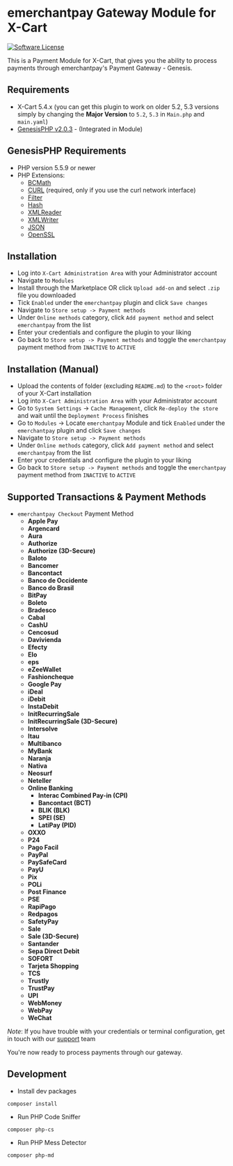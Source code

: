 emerchantpay Gateway Module for X-Cart
======================================

[![Software License](https://img.shields.io/badge/license-GPL-green.svg?style=flat)](LICENSE)

This is a Payment Module for X-Cart, that gives you the ability to process payments through emerchantpay's Payment Gateway - Genesis.

Requirements
------------

* X-Cart 5.4.x (you can get this plugin to work on older 5.2, 5.3 versions simply by changing the __Major Version__ to ```5.2```, ```5.3``` in ```Main.php``` and ```main.yaml```)
* [GenesisPHP v2.0.3](https://github.com/GenesisGateway/genesis_php/releases/tag/2.0.3) - (Integrated in Module)

GenesisPHP Requirements
------------

* PHP version 5.5.9 or newer
* PHP Extensions:
    * [BCMath](https://php.net/bcmath)
    * [CURL](https://php.net/curl) (required, only if you use the curl network interface)
    * [Filter](https://php.net/filter)
    * [Hash](https://php.net/hash)
    * [XMLReader](https://php.net/xmlreader)
    * [XMLWriter](https://php.net/xmlwriter)
    * [JSON](https://www.php.net/manual/en/book.json)
    * [OpenSSL](https://www.php.net/manual/en/book.openssl.php)

Installation
------------

* Log into ```X-Cart Administration Area``` with your Administrator account
* Navigate to ```Modules```
* Install through the Marketplace OR click ```Upload add-on``` and select  ```.zip``` file you downloaded
* Tick ```Enabled``` under the ```emerchantpay``` plugin and click ```Save changes```
* Navigate to ```Store setup -> Payment methods```
* Under ```Online methods``` category, click ```Add payment method``` and select ```emerchantpay``` from the list
* Enter your credentials and configure the plugin to your liking
* Go back to ```Store setup -> Payment methods``` and toggle the ```emerchantpay``` payment method from ```INACTIVE``` to ```ACTIVE```

Installation (Manual)
------------

* Upload the contents of folder (excluding ```README.md```) to the ```<root>``` folder of your X-Cart installation
* Log into ```X-Cart Administration Area``` with your Administrator account
* Go to ```System Settings``` -> ```Cache Management```, click ```Re-deploy the store``` and wait until the ```Deployment Process``` finishes
* Go to ```Modules``` -> Locate ```emerchantpay``` Module and tick ```Enabled``` under the ```emerchantpay``` plugin and click ```Save changes```
* Navigate to ```Store setup -> Payment methods```
* Under ```Online methods``` category, click ```Add payment method``` and select ```emerchantpay``` from the list
* Enter your credentials and configure the plugin to your liking
* Go back to ```Store setup -> Payment methods``` and toggle the ```emerchantpay``` payment method from ```INACTIVE``` to ```ACTIVE```

Supported Transactions & Payment Methods
---------------------
* ```emerchantpay Checkout``` Payment Method
  * __Apple Pay__
  * __Argencard__
  * __Aura__
  * __Authorize__
  * __Authorize (3D-Secure)__
  * __Baloto__
  * __Bancomer__
  * __Bancontact__
  * __Banco de Occidente__
  * __Banco do Brasil__
  * __BitPay__
  * __Boleto__
  * __Bradesco__
  * __Cabal__
  * __CashU__
  * __Cencosud__
  * __Davivienda__
  * __Efecty__
  * __Elo__
  * __eps__
  * __eZeeWallet__
  * __Fashioncheque__
  * __Google Pay__
  * __iDeal__
  * __iDebit__
  * __InstaDebit__
  * __InitRecurringSale__
  * __InitRecurringSale (3D-Secure)__
  * __Intersolve__
  * __Itau__
  * __Multibanco__
  * __MyBank__
  * __Naranja__
  * __Nativa__
  * __Neosurf__
  * __Neteller__
  * __Online Banking__
    * __Interac Combined Pay-in (CPI)__ 
    * __Bancontact (BCT)__ 
    * __BLIK (BLK)__
    * __SPEI (SE)__
    * __LatiPay (PID)__
  * __OXXO__
  * __P24__
  * __Pago Facil__
  * __PayPal__
  * __PaySafeCard__
  * __PayU__
  * __Pix__
  * __POLi__
  * __Post Finance__
  * __PSE__
  * __RapiPago__
  * __Redpagos__
  * __SafetyPay__
  * __Sale__
  * __Sale (3D-Secure)__
  * __Santander__
  * __Sepa Direct Debit__
  * __SOFORT__
  * __Tarjeta Shopping__
  * __TCS__
  * __Trustly__
  * __TrustPay__
  * __UPI__
  * __WebMoney__
  * __WebPay__
  * __WeChat__

_Note_: If you have trouble with your credentials or terminal configuration, get in touch with our [support] team

You're now ready to process payments through our gateway.

Development
------------
* Install dev packages
```shell
composer install
```
* Run PHP Code Sniffer
```shell
composer php-cs
```
* Run PHP Mess Detector
```shell
composer php-md
```

[support]: mailto:tech-support@emerchantpay.net
